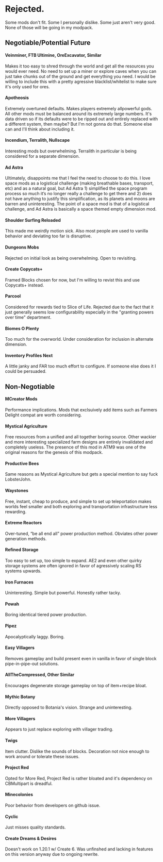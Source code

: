 # Rejected.
Some mods don't fit. Some I personally dislike. Some just aren't very good. None of those will be going in my modpack.

## Negotiable/Potential Future

#### Veinminer, FTB Ultimine, OreExcavator, Similar
Makes it too easy to shred through the world and get all the resources you would ever need. No need to set up a miner or explore caves when you can just take chunks out of the ground and get everything you need. I would be willing to include this with a pretty agressive blacklist/whitelist to make sure it's only used for ores. 

#### Apotheosis
Extremely overtuned defaults. Makes players extremely allpowerful gods. All other mods must be balanced around its extremely large numbers. It's data driven so if its defaults were to be ripped out and entirely replaced with a different system, then maybe? But I'm not gonna do that. Someone else can and I'll think about including it.

#### Incendium, Terralith, Nullscape
Interesting mods but overwhelming. Terralith in particular is being considered for a separate dimension. 

#### Ad Astra
Ultimately, disappoints me that I feel the need to choose to do this. I love space mods as a logistical challenge (making breathable bases, transport, etc) and as a natural goal, but Ad Astra 1) simplified the space program process so much it’s no longer really a challenge to get there and 2) does not have anything to justify this simplification, as its planets and moons are barren and uninteresting. The point of a space mod is that of a logistical challenge, and Ad Astra is basically a space themed empty dimension mod.

#### Shoulder Surfing Reloaded
This made me weirdly motion sick. Also most people are used to vanilla behavior and deviating too far is disruptive.

#### Dungeons Mobs
Rejected on initial look as being overwhelming. Open to revisiting.

#### Create Copycats+
Framed Blocks chosen for now, but I'm willing to revist this and use Copycats+ instead. 

#### Parcool
Considered for rewards tied to Slice of Life. Rejected due to the fact that it just generally seems low configurability especially in the "granting powers over time" department.

#### Biomes O Plenty
Too much for the overworld. Under consideration for inclusion in alternate dimension.

#### Inventory Profiles Next
A little janky and FAR too much effort to configure. If someone else does it I could be persuaded.

## Non-Negotiable

#### MCreator Mods
Performance implications. Mods that exclsuively add items such as Farmers Delight compat are worth considering. 

#### Mystical Agriculture
Free resources from a unified and all together boring source. Other wackier and more interesting specialized farm designs are entirely invalidated and completely useless. The presence of this mod in ATM9 was one of the original reasons for the genesis of this modpack.

#### Productive Bees
Same reasons as Mystical Agriculture but gets a special mention to say fuck LobsterJohn.

#### Waystones
Free, instant, cheap to produce, and simple to set up teleportation makes worlds feel smaller and both exploring and transportation infrastructure less rewarding.

#### Extreme Reactors
Over-tuned, “be all end all” power production method. Obviates other power generation methods.

#### Refined Storage
Too easy to set up, too simple to expand. AE2 and even other quirky storage systems are often ignored in favor of agressively scaling RS systems upwards.

#### Iron Furnaces
Uninteresting. Simple but powerful. Honestly rather tacky.

#### Powah
Boring identical tiered power production. 

#### Pipez
Apocalyptically laggy. Boring.

#### Easy Villagers
Removes gameplay and build present even in vanilla in favor of single block pipe-in-pipe-out solutions. 

#### AllTheCompressed, Other Similar
Encourages degenerate storage gameplay on top of item+recipe bloat. 

#### Mythic Botany
Directly opposed to Botania's vision. Strange and uninteresting.

#### More Villagers
Appears to just replace exploring with villager trading.

#### Twigs
Item clutter. Dislike the sounds of blocks. Decoration not nice enough to work around or tolerate these issues.

#### Project Red
Opted for More Red, Project Red is rather bloated and it's dependency on CBMultipart is dreadful.

#### Minecolonies
Poor behavior from developers on github issue.

#### Cyclic
Just misses quality standards.

#### Create Dreams & Desires
Doesn't work on 1.20.1 w/ Create 6. Was unfinshed and lacking in features on this version anyway due to ongoing rewrite.

